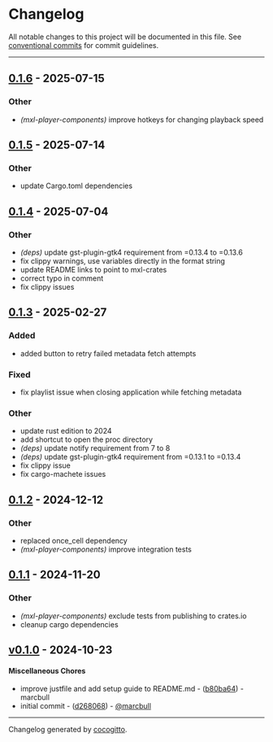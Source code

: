 # Changelog
All notable changes to this project will be documented in this file. See [conventional commits](https://www.conventionalcommits.org/) for commit guidelines.

- - -

## [0.1.6](https://github.com/x-software-com/mxl-crates/compare/mxl-player-components-v0.1.5...mxl-player-components-v0.1.6) - 2025-07-15

### Other

- *(mxl-player-components)* improve hotkeys for changing playback speed

## [0.1.5](https://github.com/x-software-com/mxl-crates/compare/mxl-player-components-v0.1.4...mxl-player-components-v0.1.5) - 2025-07-14

### Other

- update Cargo.toml dependencies

## [0.1.4](https://github.com/x-software-com/mxl-crates/compare/mxl-player-components-v0.1.3...mxl-player-components-v0.1.4) - 2025-07-04

### Other

- *(deps)* update gst-plugin-gtk4 requirement from =0.13.4 to =0.13.6
- fix clippy warnings, use variables directly in the format string
- update README links to point to mxl-crates
- correct typo in comment
- fix clippy issues

## [0.1.3](https://github.com/x-software-com/mxl-crates/compare/mxl-player-components-v0.1.2...mxl-player-components-v0.1.3) - 2025-02-27

### Added

- added button to retry failed metadata fetch attempts

### Fixed

- fix playlist issue when closing application while fetching metadata

### Other

- update rust edition to 2024
- add shortcut to open the proc directory
- *(deps)* update notify requirement from 7 to 8
- *(deps)* update gst-plugin-gtk4 requirement from =0.13.1 to =0.13.4
- fix clippy issue
- fix cargo-machete issues

## [0.1.2](https://github.com/x-software-com/mxl-crates/compare/mxl-player-components-v0.1.1...mxl-player-components-v0.1.2) - 2024-12-12

### Other

- replaced once_cell dependency
- *(mxl-player-components)* improve integration tests

## [0.1.1](https://github.com/x-software-com/mxl-crates/compare/mxl-player-components-v0.1.0...mxl-player-components-v0.1.1) - 2024-11-20

### Other

- *(mxl-player-components)* exclude tests from publishing to crates.io
- cleanup cargo dependencies

## [v0.1.0](https://github.com/x-software-com/mxl-player-components/compare/d26806803abd0210cf55ca70d5ee584783f6fef5..v0.1.0) - 2024-10-23
#### Miscellaneous Chores
- improve justfile and add setup guide to README.md - ([b80ba64](https://github.com/x-software-com/mxl-player-components/commit/b80ba64c46c0ba96de3feec9c82e0313d8bf5b54)) - marcbull
- initial commit - ([d268068](https://github.com/x-software-com/mxl-player-components/commit/d26806803abd0210cf55ca70d5ee584783f6fef5)) - [@marcbull](https://github.com/marcbull)

- - -

Changelog generated by [cocogitto](https://github.com/cocogitto/cocogitto).